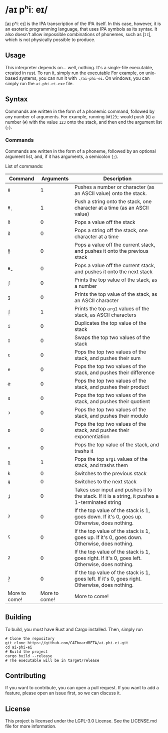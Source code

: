 
# /aɪ pʰiː eɪ/

[aɪ pʰiː eɪ] is the IPA transcription of the IPA itself.
In this case, however, it is an esoteric programming language,
that uses IPA symbols as its syntax. It also doesn't allow 
impossible combinations of phonemes, such as [ɪ ɪ], which is
not physically possible to produce.

## Usage

This interpreter depends on... well, nothing. It's a single-file
executable, created in rust. To run it, simply run the executable
For example, on unix-based systems, you can run it with 
`./ai-phi-ei`. On windows, you can simply run the `ai-phi-ei.exe` 
file.

## Syntax
Commands are written in the form of a phonemic command, followed
by any number of arguments. For example, running `θ#123;` would 
push (`θ`) a number (`#`) with the value `123` onto the stack, 
and then end the argument list (`;`).

### Commands
Commands are written in the form of a phoneme, followed by an
optional argument list, and, if it has arguments, a semicolon (`;`). 

List of commands:

| Command       | Arguments     | Description                                                                                     |
|---------------|---------------|-------------------------------------------------------------------------------------------------|
| `θ`           | 1             | Pushes a number or character (as an ASCII value) onto the stack.                                |
| `θ̠`          | 1             | Push a string onto the stack, one character at a time (as an ASCII value)                       |
| `ð`           | 0             | Pops a value off the stack                                                                      |
| `ð̠`          | 0             | Pops a string off the stack, one character at a time                                            |
| `ð̼`          | 0             | Pops a value off the current stack, and pushes it onto the previous stack                       |
| `θ̼`          | 0             | Pops a value off the current stack, and pushes it onto the next stack                           |
| `ʃ`           | 0             | Prints the top value of the stack, as a number                                                  |
| `ʒ`           | 0             | Prints the top value of the stack, as an ASCII character                                        |
| `ʃ̠`          | 1             | Prints the top `arg1` values of the stack, as ASCII characters                                  |
| `i`           | 0             | Duplicates the top value of the stack                                                           |
| `ɪ`           | 0             | Swaps the top two values of the stack                                                           |
| `ɛ`           | 0             | Pops the top two values of the stack, and pushes their sum                                      |
| `e`           | 0             | Pops the top two values of the stack, and pushes their difference                               |
| `æ`           | 0             | Pops the top two values of the stack, and pushes their product                                  |
| `ɑ`           | 0             | Pops the top two values of the stack, and pushes their quotient                                 |
| `ɔ`           | 0             | Pops the top two values of the stack, and pushes their modulo                                   |
| `ɒ`           | 0             | Pops the top two values of the stack, and pushes their exponentiation                           |
| `x`           | 0             | Pops the top value of the stack, and trashs it                                                  |
| `χ`           | 1             | Pops the top `arg1` values of the stack, and trashs them                                        |
| `k`           | 0             | Switches to the previous stack                                                                  |
| `g`           | 0             | Switches to the next stack                                                                      |
| `ʝ`           | 0             | Takes user input and pushes it to the stack. If it is a string, it pushes a 1-terminated string |
 | `ʔ`           | 0             | If the top value of the stack is 1, goes down. If it's 0, goes up. Otherwise, does nothing.     |
| `ʕ`           | 0             | If the top value of the stack is 1, goes up. If it's 0, goes down. Otherwise, does nothing.     |
| `ʡ`           | 0             | If the top value of the stack is 1, goes right. If it's 0, goes left. Otherwise, does nothing.  |
| `ʔ̞`          | 0             | If the top value of the stack is 1, goes left. If it's 0, goes right. Otherwise, does nothing.  |
| More to come! | More to come! | More to come!                                                                                   |


## Building
To build, you must have Rust and Cargo installed. Then, simply run
```shell
# Clone the repository
git clone https://github.com/CATboardBETA/ai-phi-ei.git
cd ai-phi-ei
# Build the project
cargo build --release
# The executable will be in target/release
```

## Contributing
If you want to contribute, you can open a pull request. If you
want to add a feature, please open an issue first, so we can
discuss it.

## License
This project is licensed under the LGPL-3.0 License. See the
LICENSE.md file for more information.

